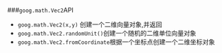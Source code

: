 ###`goog.math.Vec2`API
*  `goog.math.Vec2(x,y)` 创建一个二维向量对象,并返回
* `goog.math.Vec2.randomUnit()`创建一个随机的二维单位向量对象
* `goog.math.Vec2.fromCoordinate`根据一个坐标点创建一个二维坐标对象